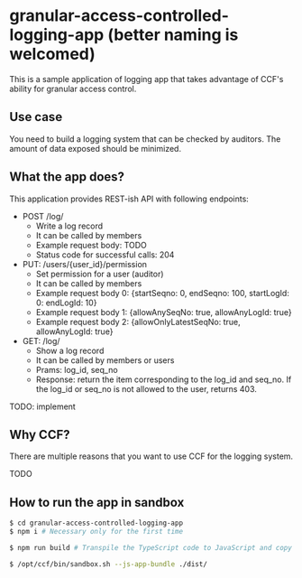 # granular-access-controlled-logging-app (better naming is welcomed)

This is a sample application of logging app that takes advantage of CCF's ability for granular access control.

## Use case

You need to build a logging system that can be checked by auditors.
The amount of data exposed should be minimized.

## What the app does?

This application provides REST-ish API with following endpoints:

- POST /log/
  - Write a log record
  - It can be called by members
  - Example request body: TODO
  - Status code for successful calls: 204
- PUT: /users/{user_id}/permission
  - Set permission for a user (auditor)
  - It can be called by members
  - Example request body 0: {startSeqno: 0, endSeqno: 100, startLogId: 0: endLogId: 10}
  - Example request body 1: {allowAnySeqNo: true, allowAnyLogId: true}
  - Example request body 2: {allowOnlyLatestSeqNo: true, allowAnyLogId: true}
- GET: /log/
  - Show a log record
  - It can be called by members or users
  - Prams: log_id, seq_no
  - Response: return the item corresponding to the log_id and seq_no. If the log_id or seq_no is not allowed to the user, returns 403.

TODO: implement

## Why CCF?

There are multiple reasons that you want to use CCF for the logging system.

TODO

## How to run the app in sandbox

```bash
$ cd granular-access-controlled-logging-app
$ npm i # Necessary only for the first time

$ npm run build # Transpile the TypeScript code to JavaScript and copy the output to `dist` directory

$ /opt/ccf/bin/sandbox.sh --js-app-bundle ./dist/
```

